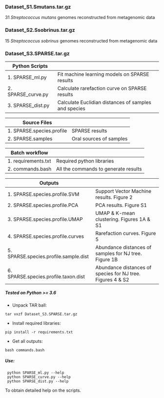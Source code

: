 ### Dataset_S1.Smutans.tar.gz
31 _Streptococcus mutans_ genomes reconstructed from metagenomic data

### Dataset_S2.Ssobrinus.tar.gz
15 _Streptococcus sobrinus_ genomes reconstructed from metagenomic data

### Dataset_S3.SPARSE.tar.gz
|**Python Scripts** |      |
|----------------|------|
|1. SPARSE_ml.py   | Fit machine learning models on SPARSE results |
|2. SPARSE_curve.py| Calculate rarefaction curve on SPARSE results |
|3. SPARSE_dist.py | Calculate Euclidian distances of samples and species|

|**Source Files**  |      |
|----------------|------|
|1. SPARSE.species.profile| SPARSE results |
|2. SPARSE.samples| Oral sources of samples |

|**Batch workflow**| |
|----------------|------|
|1. requirements.txt| Required python libraries |
|2. commands.bash| All the commands to generate results |

|**Outputs**| |
|----------------|------|
|1. SPARSE.species.profile.SVM| Support Vector Machine results. Figure 2 |
|2. SPARSE.species.profile.PCA| PCA results. Figure S1 |
|3. SPARSE.species.profile.UMAP| UMAP & K-mean clustering. Figures 1A & S1 |
|4. SPARSE.species.profile.curves| Rarefaction curves. Figure 5 |
|5. SPARSE.species.profile.sample.dist| Abundance distances of samples for NJ tree. Figure 1B |
|6. SPARSE.species.profile.taxon.dist| Abundance distances of species for NJ tree. Figures 4 & S2 |

##### Tested on Python >= 3.6
* Unpack TAR ball:
```
tar vxzf Dataset_S3.SPARSE.tar.gz
```

* Install required libraries:
```
pip install -r requirements.txt
```

* Get all outputs:
```
bash commands.bash
```

##### Use: 
```
 python SPARSE_ml.py --help
 python SPARSE_curve.py --help
 python SPARSE_dist.py --help
```
To obtain detailed help on the scripts. 
